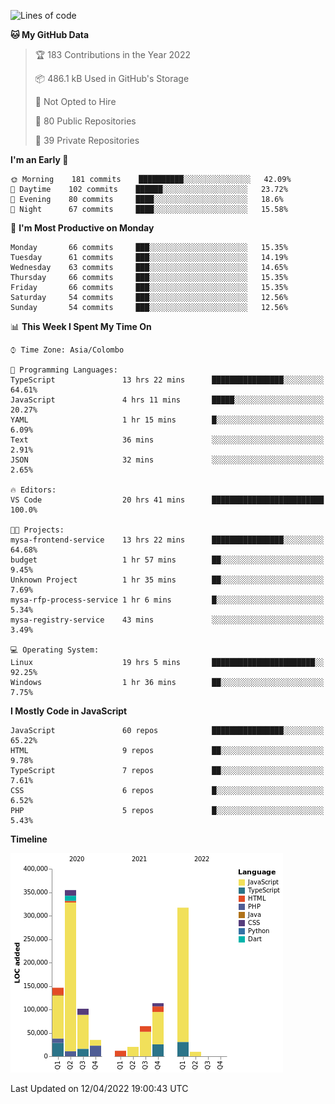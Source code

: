 
<!--START_SECTION:waka-->
![Lines of code](https://img.shields.io/badge/From%20Hello%20World%20I%27ve%20Written-1%20Million%20lines%20of%20code-blue)

**🐱 My GitHub Data** 

> 🏆 183 Contributions in the Year 2022
 > 
> 📦 486.1 kB Used in GitHub's Storage 
 > 
> 🚫 Not Opted to Hire
 > 
> 📜 80 Public Repositories 
 > 
> 🔑 39 Private Repositories  
 > 
**I'm an Early 🐤** 

```text
🌞 Morning    181 commits    ██████████░░░░░░░░░░░░░░░   42.09% 
🌆 Daytime    102 commits    ██████░░░░░░░░░░░░░░░░░░░   23.72% 
🌃 Evening    80 commits     ████░░░░░░░░░░░░░░░░░░░░░   18.6% 
🌙 Night      67 commits     ████░░░░░░░░░░░░░░░░░░░░░   15.58%

```
📅 **I'm Most Productive on Monday** 

```text
Monday       66 commits     ███░░░░░░░░░░░░░░░░░░░░░░   15.35% 
Tuesday      61 commits     ███░░░░░░░░░░░░░░░░░░░░░░   14.19% 
Wednesday    63 commits     ███░░░░░░░░░░░░░░░░░░░░░░   14.65% 
Thursday     66 commits     ███░░░░░░░░░░░░░░░░░░░░░░   15.35% 
Friday       66 commits     ███░░░░░░░░░░░░░░░░░░░░░░   15.35% 
Saturday     54 commits     ███░░░░░░░░░░░░░░░░░░░░░░   12.56% 
Sunday       54 commits     ███░░░░░░░░░░░░░░░░░░░░░░   12.56%

```


📊 **This Week I Spent My Time On** 

```text
⌚︎ Time Zone: Asia/Colombo

💬 Programming Languages: 
TypeScript               13 hrs 22 mins      ████████████████░░░░░░░░░   64.61% 
JavaScript               4 hrs 11 mins       █████░░░░░░░░░░░░░░░░░░░░   20.27% 
YAML                     1 hr 15 mins        █░░░░░░░░░░░░░░░░░░░░░░░░   6.09% 
Text                     36 mins             ░░░░░░░░░░░░░░░░░░░░░░░░░   2.91% 
JSON                     32 mins             ░░░░░░░░░░░░░░░░░░░░░░░░░   2.65%

🔥 Editors: 
VS Code                  20 hrs 41 mins      █████████████████████████   100.0%

🐱‍💻 Projects: 
mysa-frontend-service    13 hrs 22 mins      ████████████████░░░░░░░░░   64.68% 
budget                   1 hr 57 mins        ██░░░░░░░░░░░░░░░░░░░░░░░   9.45% 
Unknown Project          1 hr 35 mins        ██░░░░░░░░░░░░░░░░░░░░░░░   7.69% 
mysa-rfp-process-service 1 hr 6 mins         █░░░░░░░░░░░░░░░░░░░░░░░░   5.34% 
mysa-registry-service    43 mins             ░░░░░░░░░░░░░░░░░░░░░░░░░   3.49%

💻 Operating System: 
Linux                    19 hrs 5 mins       ███████████████████████░░   92.25% 
Windows                  1 hr 36 mins        ██░░░░░░░░░░░░░░░░░░░░░░░   7.75%

```

**I Mostly Code in JavaScript** 

```text
JavaScript               60 repos            ████████████████░░░░░░░░░   65.22% 
HTML                     9 repos             ██░░░░░░░░░░░░░░░░░░░░░░░   9.78% 
TypeScript               7 repos             ██░░░░░░░░░░░░░░░░░░░░░░░   7.61% 
CSS                      6 repos             █░░░░░░░░░░░░░░░░░░░░░░░░   6.52% 
PHP                      5 repos             █░░░░░░░░░░░░░░░░░░░░░░░░   5.43%

```


**Timeline**

![Chart not found](https://raw.githubusercontent.com/ccweerasinghe1994/ccweerasinghe1994/master/charts/bar_graph.png) 


 Last Updated on 12/04/2022 19:00:43 UTC
<!--END_SECTION:waka-->
